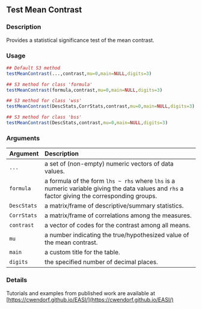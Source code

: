 ## Test Mean Contrast

### Description

Provides a statistical significance test of the mean contrast.

### Usage

```r
## Default S3 method
testMeanContrast(...,contrast,mu=0,main=NULL,digits=3)

## S3 method for class 'formula'
testMeanContrast(formula,contrast,mu=0,main=NULL,digits=3)

## S3 method for class 'wss'
testMeanContrast(DescStats,CorrStats,contrast,mu=0,main=NULL,digits=3)

## S3 method for class 'bss'
testMeanContrast(DescStats,contrast,mu=0,main=NULL,digits=3)
```

### Arguments

Argument | Description
:-- | :--
```...``` | a set of (non-empty) numeric vectors of data values.
```formula``` | a formula of the form `lhs ~ rhs` where `lhs` is a numeric variable giving the data values and `rhs` a factor giving the corresponding groups.
```DescStats``` | a matrix/frame of descriptive/summary statistics.
```CorrStats``` | a matrix/frame of correlations among the measures.
```contrast``` | a vector of codes for the contrast among all means.
```mu``` | a number indicating the true/hypothesized value of the mean contrast.
```main``` | a custom title for the table.
```digits``` | the specified number of decimal places.

### Details

Tutorials and examples from published work are available at [https://cwendorf.github.io/EASI/](https://cwendorf.github.io/EASI/) 
